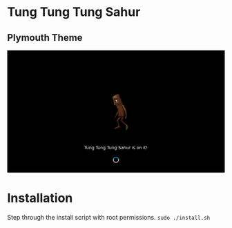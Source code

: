 # Tung Tung Tung Sahur
## Plymouth Theme

![Theme Screenshot](./assets/screenshot.png)

# Installation
Step through the install script with root permissions.
`sudo ./install.sh`
